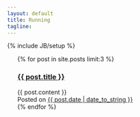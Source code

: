 ```yaml
---
layout: default
title: Running
tagline: 
---
```

{% include JB/setup %}

<article class="unit-article layout-page">
  <div class="unit-inner unit-article-inner">
    <div class="content">      
      <div class="bd">
        <div class="entry-content">
          <ul class="posts">
            {% for post in site.posts limit:3 %}
              <div class="post">
                <h3><a href="{{ post.url }}">{{ post.title }}</a></h3>
                <div class="body">
                  {{ post.content }}
                </div>
                <div class="meta">
                  Posted on <a href="{{ post.url }}">{{ post.date | date_to_string }}</a>
                  </div>
              </div>
            {% endfor %}
          </ul>
        </div><!-- entry-content -->
      </div><!-- bd -->
    </div><!-- content -->
  </div><!-- unit-inner -->
</article>
